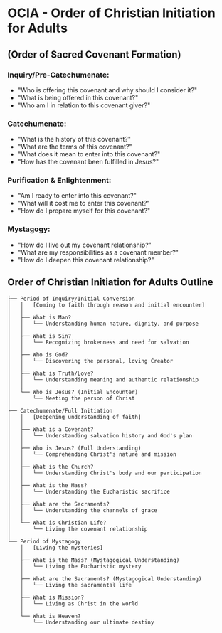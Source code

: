 

# OCIA - Order of Christian Initiation for Adults
## (Order of Sacred Covenant Formation)

### Inquiry/Pre-Catechumenate:

- "Who is offering this covenant and why should I consider it?"
- "What is being offered in this covenant?"
- "Who am I in relation to this covenant giver?"

### Catechumenate:

- "What is the history of this covenant?"
- "What are the terms of this covenant?"
- "What does it mean to enter into this covenant?"
- "How has the covenant been fulfilled in Jesus?"

### Purification & Enlightenment:

- "Am I ready to enter into this covenant?"
- "What will it cost me to enter this covenant?"
- "How do I prepare myself for this covenant?"

### Mystagogy:

- "How do I live out my covenant relationship?"
- "What are my responsibilities as a covenant member?"
- "How do I deepen this covenant relationship?"



## Order of Christian Initiation for Adults Outline

```
├── Period of Inquiry/Initial Conversion
│   │   [Coming to faith through reason and initial encounter]
│   │
│   ├── What is Man?
│   │   └── Understanding human nature, dignity, and purpose
│   │
│   ├── What is Sin?
│   │   └── Recognizing brokenness and need for salvation
│   │
│   ├── Who is God?
│   │   └── Discovering the personal, loving Creator
│   │
│   ├── What is Truth/Love?
│   │   └── Understanding meaning and authentic relationship
│   │
│   └── Who is Jesus? (Initial Encounter)
│       └── Meeting the person of Christ
│
├── Catechumenate/Full Initiation
│   │   [Deepening understanding of faith]
│   │
│   ├── What is a Covenant?
│   │   └── Understanding salvation history and God's plan
│   │
│   ├── Who is Jesus? (Full Understanding)
│   │   └── Comprehending Christ's nature and mission
│   │
│   ├── What is the Church?
│   │   └── Understanding Christ's body and our participation
│   │
│   ├── What is the Mass?
│   │   └── Understanding the Eucharistic sacrifice
│   │
│   ├── What are the Sacraments?
│   │   └── Understanding the channels of grace
│   │
│   └── What is Christian Life?
│       └── Living the covenant relationship
│
└── Period of Mystagogy
    │   [Living the mysteries]
    │
    ├── What is the Mass? (Mystagogical Understanding)
    │   └── Living the Eucharistic mystery
    │
    ├── What are the Sacraments? (Mystagogical Understanding)
    │   └── Living the sacramental life
    │
    ├── What is Mission?
    │   └── Living as Christ in the world
    │
    └── What is Heaven?
        └── Understanding our ultimate destiny
```
